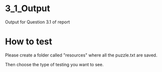 # 3_1_Output

Output for Question 3.1 of report

# How to test
Please create a folder called "resources" where all the puzzle.txt are saved.

Then choose the type of testing you want to see.
